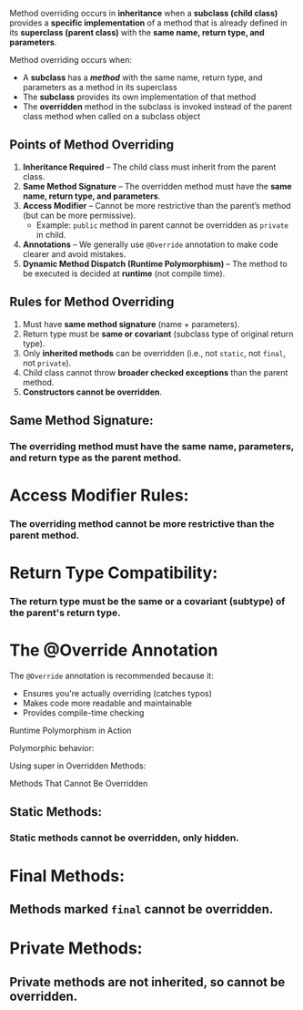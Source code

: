 Method overriding occurs in **inheritance** when a **subclass (child class)** provides a **specific implementation** of a method that is already defined in its **superclass (parent class)** with the **same name, return type, and parameters**.

Method overriding occurs when:

- A **subclass** has a ***method*** with the same name, return type, and parameters as a method in its superclass
- The **subclass** provides its own implementation of that method
- The **overridden** method in the subclass is invoked instead of the parent class method when called on a subclass object


## **Points of Method Overriding**

1. **Inheritance Required** – The child class must inherit from the parent class.
2. **Same Method Signature** – The overridden method must have the **same name, return type, and parameters**.
3. **Access Modifier** – Cannot be more restrictive than the parent’s method (but can be more permissive).
    - Example: `public` method in parent cannot be overridden as `private` in child.
4. **Annotations** – We generally use `@Override` annotation to make code clearer and avoid mistakes.
5. **Dynamic Method Dispatch (Runtime Polymorphism)** – The method to be executed is decided at **runtime** (not compile time).


## **Rules for Method Overriding**

1. Must have **same method signature** (name + parameters).
2. Return type must be **same or covariant** (subclass type of original return type).
3. Only **inherited methods** can be overridden (i.e., not `static`, not `final`, not `private`).
4. Child class cannot throw **broader checked exceptions** than the parent method.
5. **Constructors cannot be overridden**.






## **Same Method Signature**:

### The overriding method must have the same name, parameters, and return type as the parent method.

# **Access Modifier Rules**:

### The overriding method cannot be more restrictive than the parent method.

# **Return Type Compatibility**:

### The return type must be the same or a covariant (subtype) of the parent's return type.



# The @Override Annotation

The `@Override` annotation is recommended because it:

- Ensures you're actually overriding (catches typos)
- Makes code more readable and maintainable
- Provides compile-time checking




Runtime Polymorphism in Action

Polymorphic behavior:

Using super in Overridden Methods:


Methods That Cannot Be Overridden
## **Static Methods**:

### Static methods cannot be overridden, only hidden.

# **Final Methods**:

## Methods marked `final` cannot be overridden.

# **Private Methods**:

## Private methods are not inherited, so cannot be overridden.



